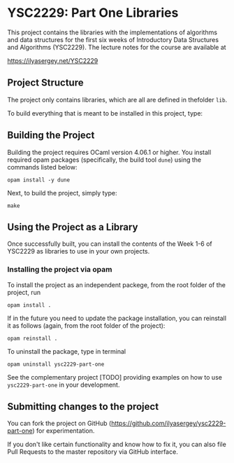 # YSC2229: Part One Libraries

This project contains the libraries with the implementations of
algorithms and data structures for the first six weeks of Introductory
Data Structures and Algorithms (YSC2229). The lecture notes for the
course are available at

https://ilyasergey.net/YSC2229

## Project Structure 

The project only contains libraries, which are all are defined in
thefolder `lib`.

To build everything that is meant to be installed in this project,
type:

## Building the Project

Building the project requires OCaml version 4.06.1 or higher. You
install required opam packages (specifically, the build tool `dune`)
using the commands listed below:

```
opam install -y dune
```

Next, to build the project, simply type:

```
make
```

## Using the Project as a Library

Once successfully built, you can install the contents of the Week 1-6
of YSC2229 as libraries to use in your own projects.

### Installing the project via opam

To install the project as an independent packege, from the root folder
of the project, run

```
opam install .
```

If in the future you need to update the package installation, you can
reinstall it as follows (again, from the root folder of the project):

```
opam reinstall .
```

To uninstall the package, type in terminal

```
opam uninstall ysc2229-part-one
```

See the complementary project [TODO] providing examples on how to use
`ysc2229-part-one` in your development.

## Submitting changes to the project

You can fork the project on GitHub
(https://github.com/ilyasergey/ysc2229-part-one) for experimentation.

If you don't like certain functionality and know how to fix it, you
can also file Pull Requests to the master repository via GitHub
interface.
